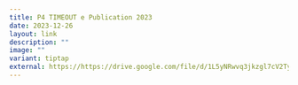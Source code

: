 ```yaml
---
title: P4 TIMEOUT e Publication 2023
date: 2023-12-26
layout: link
description: ""
image: ""
variant: tiptap
external: https://https://drive.google.com/file/d/1L5yNRwvq3jkzgl7cV2TyDnWn5ET0B2KH/view?usp=drive_link
---
```


